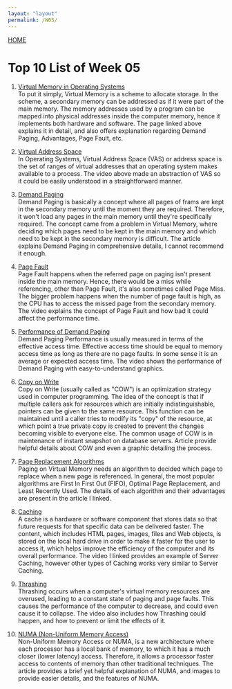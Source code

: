 ```yaml
---
layout: "layout"
permalink: /W05/
---
```


[HOME](../)

# Top 10 List of Week 05

1. [Virtual Memory in Operating Systems](https://www.geeksforgeeks.org/virtual-memory-in-operating-system/)<br>
To put it simply, Virtual Memory is a scheme to allocate storage. In the scheme, a secondary memory can be addressed as if it were part of the main memory. The memory addresses used by a program can be mapped into physical addresses inside the computer memory, hence it implements both hardware and software. The page linked above explains it in detail, and also offers explanation regarding Demand Paging, Advantages, Page Fault, etc.

2. [Virtual Address Space](https://www.youtube.com/watch?v=JdRTrXnYP0c)<br>
In Operating Systems, Virtual Address Space (VAS) or address space is the set of ranges of virtual addresses that an operating system makes available to a process. The video above made an abstraction of VAS so it could be easily understood in a straightforward manner.

3. [Demand Paging](https://www.javatpoint.com/os-demand-paging)<br>
Demand Paging is basically a concept where all pages of frams are kept in the secondary memory until the moment they are required. Therefore, it won't load any pages in the main memory until they're specifically required. The concept came from a problem in Virtual Memory, where deciding which pages need to be kept in the main memory and which need to be kept in the secondary memory is difficult. The article explains Demand Paging in comprehensive details, I cannot recommend it enough.

4. [Page Fault](https://www.youtube.com/watch?v=lgmws9oraXE)<br>
Page Fault happens when the referred page on paging isn't present inside the main memory. Hence, there would be a miss while referencing, other than Page Fault, it's also sometimes called Page Miss. The bigger problem happens when the number of page fault is high, as the CPU has to access the missed page from the secondary memory. The video explains the concept of Page Fault and how bad it could affect the performance time.

5. [Performance of Demand Paging](https://www.youtube.com/watch?v=GPcsNmpMP70)<br>
Demand Paging Performance is usually measured in terms of the effective access time. Effective access time should be equal to memory access time as long as there are no page faults. In some sense it is an average or expected access time. The video shows the performance of Demand Paging with easy-to-understand graphics.

6. [Copy on Write](https://www.geeksforgeeks.org/copy-on-write/)<br>
Copy on Write (usually called as "COW") is an optimization strategy used in computer programming. The idea of the concept is that if multiple callers ask for resources which are initially indistinguishable, pointers can be given to the same resource. This function can be maintained until a caller tries to modify its "copy" of the resource, at which point a true private copy is created to prevent the changes becoming visible to everyone else. The common usage of COW is in maintenance of instant snapshot on database servers. Article provide helpful details about COW and even a graphic detailing the process.

7. [Page Replacement Algorithms](https://www.geeksforgeeks.org/page-replacement-algorithms-in-operating-systems/)<br>
Paging on Virtual Memory needs an algorithm to decided which page to replace when a new page is referenced. In general, the most popular algorithms are First In First Out (FIFO), Optimal Page Replacement, and Least Recently Used. The details of each algorithm and their advantages are present in the article I linked.

8. [Caching](https://www.youtube.com/watch?v=YYIVyLkXSmM)<br>
A cache is a hardware or software component that stores data so that future requests for that specific data can be delivered faster. The content, which includes HTML pages, images, files and Web objects, is stored on the local hard drive in order to make it faster for the user to access it, which helps improve the efficiency of the computer and its overall performance. The video I linked provides an example of Server Caching, however other types of Caching works very similar to Server Caching.

9. [Thrashing](https://www.youtube.com/watch?v=F-Ke2OVZLQI)<br>
Thrashing occurs when a computer's virtual memory resources are overused, leading to a constant state of paging and page faults. This causes the performance of the computer to decrease, and could even cause it to collapse. The video also includes how Thrashing could happen, and how to prevent or limit the effects of it.

10. [NUMA (Non-Uniform Memory Access)](http://www.techplayon.com/what-is-numa-non-uniform-memory-access/)<br>
Non-Uniform Memory Access or NUMA, is a new architecture where each processor has a local bank of memory, to which it has a much closer (lower latency) access. Therefore, it allows a processor faster access to contents of memory than other traditional techniques. The article provides a brief yet helpful explanation of NUMA, and images to provide easier details, and the features of NUMA.